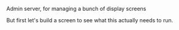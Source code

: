 Admin server, for managing a bunch of display screens

But first let's build a screen to see what this actually needs to run.

